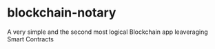 # blockchain-notary
A very simple and the second most logical Blockchain app leaveraging Smart Contracts
